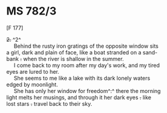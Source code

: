 # MS 782/3

[F 177]

~~2.~~ ^2^ \
&nbsp;&nbsp;&nbsp;&nbsp;&nbsp;Behind the rusty iron gratings of the opposite window sits \
a girl, dark and plain of face, like a boat stranded on a sand- \
bank ~~.~~ when the river is shallow in the summer. \
&nbsp;&nbsp;&nbsp;&nbsp;&nbsp;I come back to my room after my day's work, and my tired \
eyes are lured to her. \
&nbsp;&nbsp;&nbsp;&nbsp;&nbsp;She seems to me like a lake with its dark lonely waters \
edged by moonlight. \
&nbsp;&nbsp;&nbsp;&nbsp;&nbsp;She has only her window for freedom^:^ there the morning \
light melts her musings, and through it her dark eyes ~~.~~ like \
lost stars ~~.~~ travel back to their sky. 
